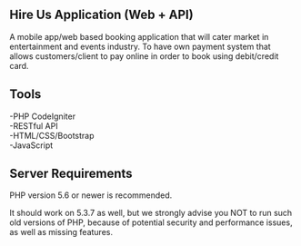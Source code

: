 ## Hire Us Application (Web + API)

A mobile app/web based booking application that will cater market in entertainment and events industry. 
To have own payment system that allows customers/client to pay online in order to book using debit/credit card.

## Tools

-PHP CodeIgniter<br>
-RESTful API<br>
-HTML/CSS/Bootstrap<br>
-JavaScript<br>

## Server Requirements

PHP version 5.6 or newer is recommended.<br>

It should work on 5.3.7 as well, but we strongly advise you NOT to run
such old versions of PHP, because of potential security and performance
issues, as well as missing features.

